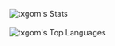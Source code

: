 ![txgom's Stats](https://github-readme-stats.vercel.app/api?username=txgom&theme=prussian&show_icons=true&hide_border=true&count_private=true)
<br><br>
![txgom's Top Languages](https://github-readme-stats.vercel.app/api/top-langs/?username=txgom&theme=prussian&show_icons=true&hide_border=true&layout=compact)
